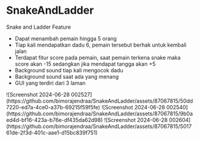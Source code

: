 ﻿# SnakeAndLadder
Snake and Ladder
Feature
<ul>
  <li>Dapat menambah pemain hingga 5 orang</li>
  <li>Tiap kali mendapatkan dadu 6, pemain tersebut berhak untuk kembali jalan</li>
  <li>Terdapat fitur score pada pemain, saat pemain terkena snake maka score akan -15 sedangkan jika mendapat tangga akan +5</li>
  <li>Background sound tiap kali mengocok dadu</li>
  <li>Background sound saat ada yang menang</li>
  <li>GUI yang terdiri dari 3 laman</li>
</ul>
![Screenshot 2024-06-28 002527](https://github.com/bimorajendraa/SnakeAndLadder/assets/87067815/50dd7220-ed7a-4ce0-a37b-69215f59f5fe)
![Screenshot 2024-06-28 002540](https://github.com/bimorajendraa/SnakeAndLadder/assets/87067815/9b0aed4d-bf16-423a-b76e-df435da62d98)
![Screenshot 2024-06-28 002604](https://github.com/bimorajendraa/SnakeAndLadder/assets/87067815/501761de-2f3d-401c-aae1-d15bc839f751)
